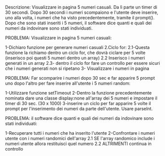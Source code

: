 Descrizione:
Visualizzare in pagina 5 numeri casuali. Da lì parte un timer di 30 secondi. Dopo 30 secondi i numeri scompaiono e l'utente deve inserire, uno alla volta, i numeri che ha visto precedentemente, tramite il prompt(). Dopo che sono stati inseriti i 5 numeri, il software dice quanti e quali dei numeri da indovinare sono stati individuati.


PROBLEMA: Visualizzare in pagina 5 numeri casuali:

1-Dichiaro funzione per generare numeri casuali
2.Ciclo for:
 2.1-Questa funzione la richiamo dentro un ciclo for, che dovrà ciclare per 5 volte (inserisco poi questi 5 numeri dentro un array)
 2.2 Inserisco i numeri generati in un array
 2.3- dentro il ciclo for fare un controllo per essere sicuri che i numeri generati non si ripetano
3- Visualizzare i numeri in pagina


PROBLEMA: Far scomparire i numeri dopo 30 sec e far apparire 5 prompt uno dopo l'altro per fare inserire all'utente i 5 numeri random:

1-Utilizzare funzione setTimeout 
2-Dentro la funzione precedentemente nominata dare una classe display:none all'array dei 5 numeri e impostare il timer di 30 sec. (30 x 1000)
3-inserire un ciclo per far apparire 5 volte il prompt per l'inserimento dei numeri da parte dell'utente. Usare parseInt.

PROBLEMA: il software dice quanti e quali dei numeri da indovinare sono stati individuati:

1-Recuperare tutti i numeri che ha inserito l'utente
2-Confrontare i numeri utente con i numeri randomici dell'array 
   2.1 SE l'array randomico include i numeri utente allora restituisci quel numero
   2.2 ALTRIMENTI continua in controllo


